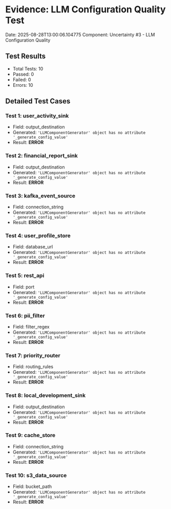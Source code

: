 # Evidence: LLM Configuration Quality Test
Date: 2025-08-28T13:00:06.104775
Component: Uncertainty #3 - LLM Configuration Quality

## Test Results

- Total Tests: 10
- Passed: 0
- Failed: 0
- Errors: 10

## Detailed Test Cases

### Test 1: user_activity_sink
- Field: output_destination
- Generated: `'LLMComponentGenerator' object has no attribute '_generate_config_value'`
- Result: **ERROR**

### Test 2: financial_report_sink
- Field: output_destination
- Generated: `'LLMComponentGenerator' object has no attribute '_generate_config_value'`
- Result: **ERROR**

### Test 3: kafka_event_source
- Field: connection_string
- Generated: `'LLMComponentGenerator' object has no attribute '_generate_config_value'`
- Result: **ERROR**

### Test 4: user_profile_store
- Field: database_url
- Generated: `'LLMComponentGenerator' object has no attribute '_generate_config_value'`
- Result: **ERROR**

### Test 5: rest_api
- Field: port
- Generated: `'LLMComponentGenerator' object has no attribute '_generate_config_value'`
- Result: **ERROR**

### Test 6: pii_filter
- Field: filter_regex
- Generated: `'LLMComponentGenerator' object has no attribute '_generate_config_value'`
- Result: **ERROR**

### Test 7: priority_router
- Field: routing_rules
- Generated: `'LLMComponentGenerator' object has no attribute '_generate_config_value'`
- Result: **ERROR**

### Test 8: local_development_sink
- Field: output_destination
- Generated: `'LLMComponentGenerator' object has no attribute '_generate_config_value'`
- Result: **ERROR**

### Test 9: cache_store
- Field: connection_string
- Generated: `'LLMComponentGenerator' object has no attribute '_generate_config_value'`
- Result: **ERROR**

### Test 10: s3_data_source
- Field: bucket_path
- Generated: `'LLMComponentGenerator' object has no attribute '_generate_config_value'`
- Result: **ERROR**

